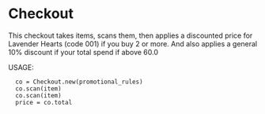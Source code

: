 # Checkout

This checkout takes items, scans them, then applies a discounted price
for Lavender Hearts (code 001) if you buy 2 or more.  And also applies a
general 10% discount if your total spend if above 60.0

USAGE:
```
  co = Checkout.new(promotional_rules)
  co.scan(item)
  co.scan(item)
  price = co.total
```

